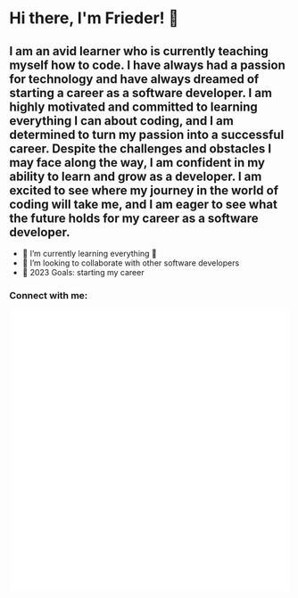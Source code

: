 # Hi there, I'm Frieder! 👋

## I am an avid learner who is currently teaching myself how to code. I have always had a passion for technology and have always dreamed of starting a career as a software developer. I am highly motivated and committed to learning everything I can about coding, and I am determined to turn my passion into a successful career. Despite the challenges and obstacles I may face along the way, I am confident in my ability to learn and grow as a developer. I am excited to see where my journey in the world of coding will take me, and I am eager to see what the future holds for my career as a software developer.

- 🌱 I’m currently learning everything 🤣
- 👯 I’m looking to collaborate with other software developers
- 🥅 2023 Goals: starting my career

### Connect with me:

[![website](./img/linkedin.svg)](https://www.linkedin.com/in/frieder-singer-6a9b9025b/)
